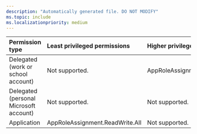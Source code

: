 ```yaml
---
description: "Automatically generated file. DO NOT MODIFY"
ms.topic: include
ms.localizationpriority: medium
---
```


|Permission type|Least privileged permissions|Higher privileged permissions|
|:---|:---|:---|
|Delegated (work or school account)|Not supported.|AppRoleAssignment.ReadWrite.All|
|Delegated (personal Microsoft account)|Not supported.|Not supported.|
|Application|AppRoleAssignment.ReadWrite.All|Not supported.|

